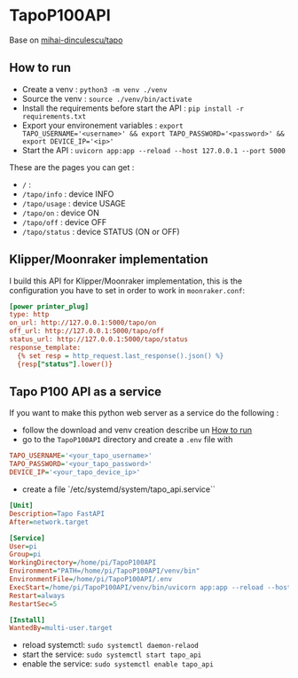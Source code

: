 # TapoP100API

Base on [mihai-dinculescu/tapo](https://github.com/mihai-dinculescu/tapo/tree/main)

## How to run

- Create a venv : `python3 -m venv ./venv`
- Source the venv : `source ./venv/bin/activate`
- Install the requirements before start the API : `pip install -r requirements.txt`
- Export your environement variables : `export TAPO_USERNAME='<username>' && export TAPO_PASSWORD='<password>' && export DEVICE_IP='<ip>'`
- Start the API : `uvicorn app:app --reload --host 127.0.0.1 --port 5000`

These are the pages you can get :

- `/` :
- `/tapo/info` : device INFO
- `/tapo/usage` : device USAGE
- `/tapo/on` : device ON
- `/tapo/off` : device OFF
- `/tapo/status` : device STATUS (ON or OFF)

## Klipper/Moonraker implementation

I build this API for Klipper/Moonraker implementation, this is the configuration you have to set in order to work in `moonraker.conf`:

```ini
[power printer_plug]
type: http
on_url: http://127.0.0.1:5000/tapo/on
off_url: http://127.0.0.1:5000/tapo/off
status_url: http://127.0.0.1:5000/tapo/status
response_template:
  {% set resp = http_request.last_response().json() %}
  {resp["status"].lower()}
```

## Tapo P100 API as a service

If you want to make this python web server as a service do the following :

- follow the download and venv creation describe un [How to run](https://github.com/lduriez/TapoP100API?tab=readme-ov-file#how-to-run)
- go to the `TapoP100API` directory and create a `.env` file with

```ini
TAPO_USERNAME='<your_tapo_username>'
TAPO_PASSWORD='<your_tapo_password>'
DEVICE_IP='<your_tapo_device_ip>'
```

- create a file `/etc/systemd/system/tapo_api.service``

```ini
[Unit]
Description=Tapo FastAPI
After=network.target

[Service]
User=pi
Group=pi
WorkingDirectory=/home/pi/TapoP100API
Environment="PATH=/home/pi/TapoP100API/venv/bin"
EnvironmentFile=/home/pi/TapoP100API/.env
ExecStart=/home/pi/TapoP100API/venv/bin/uvicorn app:app --reload --host 127.0.0.1 --port 5000
Restart=always
RestartSec=5

[Install]
WantedBy=multi-user.target
```

- reload systemctl: `sudo systemctl daemon-relaod`
- start the service: `sudo systemctl start tapo_api`
- enable the service: `sudo systemctl enable tapo_api`
